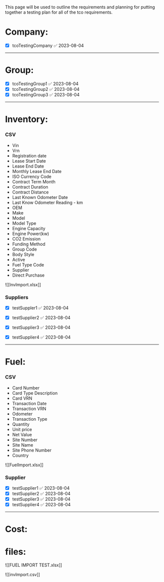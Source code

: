 This page will be used to outline the requirements and planning for putting together a testing plan for all of the tco requirements.
# Company:

- [x] tcoTestingCompany ✅ 2023-08-04
--------------------------------------------------------------------
# Group:

- [x] tcoTestingGroup1 ✅ 2023-08-04
- [x] tcoTestingGroup2 ✅ 2023-08-04
- [x] tcoTestingGroup3 ✅ 2023-08-04
--------------------------------------------------------------------
# Inventory:

### CSV

- Vin 
- Vrn
- Registration date
- Lease Start Date
- Lease End Date
- Monthly Lease End Date
- ISO Currency Code
- Contract Term Month
- Contract Duration
- Contract Distance
- Last Known Odometer Date
- Last Know Odometer Reading - km
- OEM
- Make
- Model
- Model Type
- Engine Capacity
- Engine Power(kw)
- CO2 Emission
- Funding Method
- Group Code
- Body Style
- Active
- Fuel Type Code
- Supplier
- Direct Purchase

![[InvImport.xlsx]]
### Suppliers

- [x] testSuppler1 ✅ 2023-08-04
- [x] testSupplier2 ✅ 2023-08-04
- [x] testSupplier3 ✅ 2023-08-04
- [x] testSupplier4 ✅ 2023-08-04


--------------------------------------------------------------------
# Fuel:

### CSV

- Card Number
- Card Type Description
- Card VRN
- Transaction Date
- Transaction VRN
- Odometer
- Transaction Type
- Quantity
- Unit price
- Net Value
- Site Number
- Site Name
- Site Phone Number
- Country

![[FuelImport.xlsx]]

### Supplier

- [x] testSupplier1 ✅ 2023-08-04
- [x] testSupplier2 ✅ 2023-08-04
- [x] testSupplier3 ✅ 2023-08-04
- [x] testSupplier4 ✅ 2023-08-04

--------------------------------------------------------------------
# Cost:




# files:

![[FUEL IMPORT TEST.xlsx]]

![[invImport.csv]]